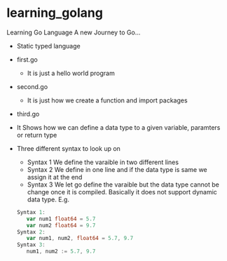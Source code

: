 # learning_golang
Learning Go Language
A new Journey to Go...

- Static typed language

- first.go
  - It is just a hello world program
- second.go
  - It is just how we create a function and import packages
 - third.go
  - It Shows how we can define a data type to a given variable, paramters or return type
  - Three different syntax to look up on
  	 - Syntax 1 
  	 	We define the varaible in two different lines
  	 - Syntax 2 
  	  	We define in one line and if the data type is same we assign it at the end
  	  - Syntax 3 
  	    We let go define the varaible but the data type cannot be change once it is compiled. 
  	    Basically it does not support dynamic data type.
     E.g.
     ``` go
     Syntax 1:
     	var num1 float64 = 5.7
		var num2 float64 = 9.7
	 Syntax 2:
		var num1, num2, float64 = 5.7, 9.7
	 Syntax 3:
	 	num1, num2 := 5.7, 9.7
     ```